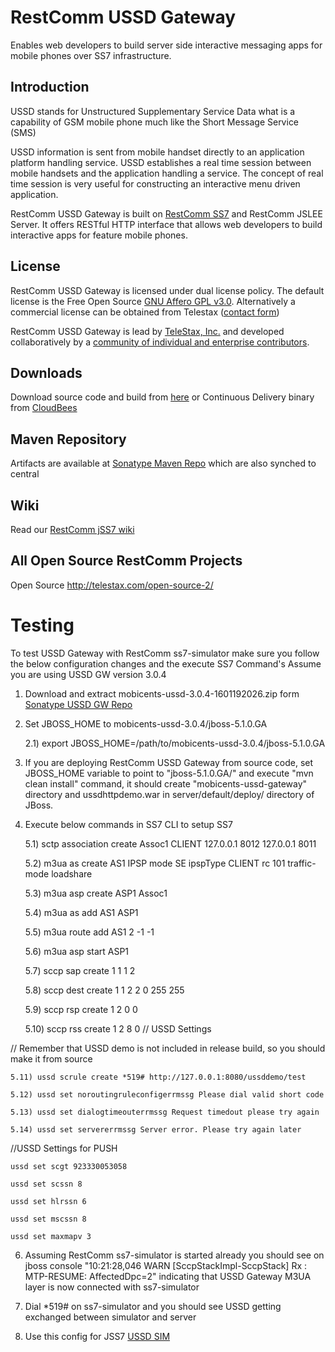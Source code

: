 # RestComm USSD Gateway
Enables web developers to build server side interactive messaging apps for mobile phones over SS7 infrastructure.

## Introduction 

USSD stands for Unstructured Supplementary Service Data what is a capability of GSM mobile phone much like the Short Message Service (SMS)

USSD information is sent from mobile handset directly to an application platform handling service. USSD establishes a real time session between mobile handsets and the application handling a service. The concept of real time session is very useful for constructing an interactive menu driven application.

RestComm USSD Gateway is built on [RestComm SS7](https://github.com/RestComm/jss7) and RestComm JSLEE Server. It offers RESTful HTTP interface that allows web developers to build interactive apps for feature mobile phones.

## License

RestComm USSD Gateway is licensed under dual license policy. The default license is the Free Open Source [GNU Affero GPL v3.0](http://www.gnu.org/licenses/agpl-3.0.html). Alternatively a commercial license can be obtained from Telestax ([contact form](http://www.telestax.com/contactus/#InquiryForm))

RestComm USSD Gateway is lead by [TeleStax, Inc.](www.telestax.com) and developed collaboratively by a [community of individual and enterprise contributors](http://www.telestax.com/open-source-2/acknowledgments/).


## Downloads

Download source code and build from [here](https://github.com/RestComm/ussdgateway/releases) or Continuous Delivery binary from [CloudBees](https://mobicents.ci.cloudbees.com/job/RestComm-USSD-Gateway/)

## Maven Repository

Artifacts are available at [Sonatype Maven Repo](https://oss.sonatype.org/content/repositories/releases/org/mobicents) which are also synched to central

## Wiki

Read our [RestComm jSS7 wiki](https://github.com/RestComm/ussdgateway/wiki) 

## All Open Source RestComm Projects

Open Source http://telestax.com/open-source-2/

# Testing 
To test USSD Gateway with RestComm ss7-simulator make sure you follow the below configuration changes and the execute SS7 Command's
Assume you are using USSD GW version 3.0.4

1) Download and extract mobicents-ussd-3.0.4-1601192026.zip form [Sonatype USSD GW Repo](https://mobicents.ci.cloudbees.com/job/RestComm-USSD-Gateway/4/artifact/release/)
 
2) Set JBOSS_HOME to mobicents-ussd-3.0.4/jboss-5.1.0.GA

	2.1) export JBOSS_HOME=/path/to/mobicents-ussd-3.0.4/jboss-5.1.0.GA

3) If you are deploying RestComm USSD Gateway from source code, set JBOSS_HOME variable to point to "jboss-5.1.0.GA/" and execute "mvn clean install" command, it should create "mobicents-ussd-gateway" directory and ussdhttpdemo.war in server/default/deploy/ directory of JBoss. 

5) Execute below commands in SS7 CLI to setup SS7 

	5.1) sctp association create Assoc1 CLIENT 127.0.0.1 8012 127.0.0.1 8011 

	5.2) m3ua as create AS1 IPSP mode SE ipspType CLIENT rc 101 traffic-mode loadshare

	5.3) m3ua asp create ASP1 Assoc1

	5.4) m3ua as add AS1 ASP1

	5.5) m3ua route add AS1 2 -1 -1

	5.6) m3ua asp start ASP1

	5.7) sccp sap create 1 1 1 2

	5.8) sccp dest create 1 1 2 2 0 255 255

	5.9) sccp rsp create 1 2 0 0

	5.10) sccp rss create 1 2 8 0
// USSD Settings

// Remember that USSD demo is not included in release build, so you should make it from source

	5.11) ussd scrule create *519# http://127.0.0.1:8080/ussddemo/test

	5.12) ussd set noroutingruleconfigerrmssg Please dial valid short code

	5.13) ussd set dialogtimeouterrmssg Request timedout please try again

	5.14) ussd set servererrmssg Server error. Please try again later
	
//USSD Settings for PUSH

	ussd set scgt 923330053058

	ussd set scssn 8

	ussd set hlrssn 6

	ussd set mscssn 8

	ussd set maxmapv 3

6) Assuming RestComm ss7-simulator is started already you should see on jboss console "10:21:28,046 WARN  [SccpStackImpl-SccpStack] Rx : MTP-RESUME: AffectedDpc=2" indicating that USSD Gateway M3UA layer is now connected with ss7-simulator

7) Dial *519# on ss7-simulator and you should see USSD getting exchanged between simulator and server

8) Use this config for JSS7 [USSD SIM](https://github.com/RestComm/ussdgateway/wiki/SS7-Simulator-Configuration-for-USSD-demo)


